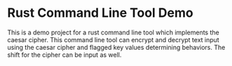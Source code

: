 # Rust Command Line Tool Demo
This is a demo project for a rust command line tool which implements the caesar cipher. This command line tool can encrypt and decrypt text input using the caesar cipher and flagged key values determining behaviors. The shift for the cipher can be input as well. 

